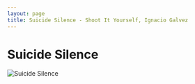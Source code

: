 ```yaml
---
layout: page
title: Suicide Silence - Shoot It Yourself, Ignacio Galvez
---
```


# Suicide Silence

![Suicide Silence](http://assets.farmhouse.co/publishing/1-shoot-it-yourself/images/suicide-silence-1.jpg)
